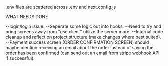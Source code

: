 .env files are scattered across .env and next.config.js

WHAT NEEDS DONE

--login/login issue.
--Seperate some logic out into hooks.
--Need to try and bring screens away from "use client" utilize the server more.
--Internal code cleanup and reflect on project structure (make changes where best suited).
--Payment success screen (ORDER CONFIRMATION SCREEN) should maybe mention receiving an email about the order instead of saying the order has been confirmed (can send out an email from stripe webhook API if successful).